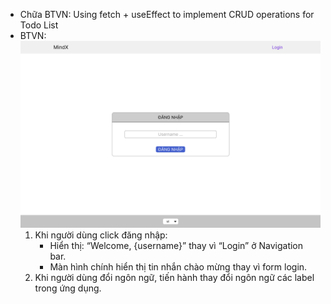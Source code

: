 - Chữa BTVN: Using fetch + useEffect to implement CRUD operations for Todo List
- BTVN:
    ![img.png](img.png)
    1. Khi người dùng click đăng nhập:
       + Hiển thị: “Welcome, {username}” thay vì “Login” ở Navigation bar.
       + Màn hình chính hiển thị tin nhắn chào mừng thay vì form login.
    2. Khi người dùng đổi ngôn ngữ, tiến hành thay đổi ngôn ngữ các label trong ứng dụng.
